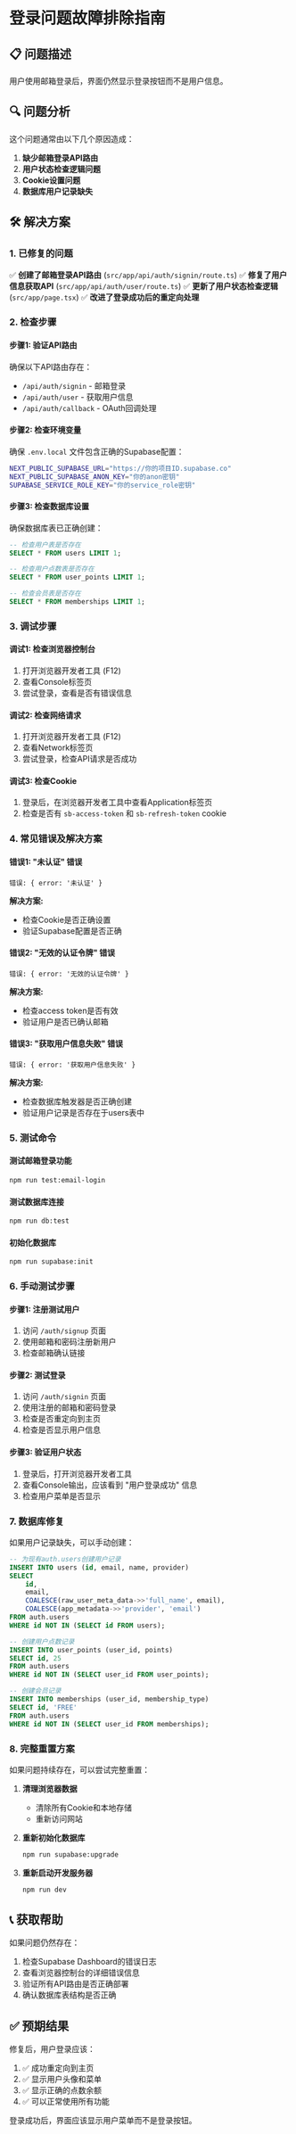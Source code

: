 # 登录问题故障排除指南

## 📋 问题描述

用户使用邮箱登录后，界面仍然显示登录按钮而不是用户信息。

## 🔍 问题分析

这个问题通常由以下几个原因造成：

1. **缺少邮箱登录API路由**
2. **用户状态检查逻辑问题**
3. **Cookie设置问题**
4. **数据库用户记录缺失**

## 🛠️ 解决方案

### 1. 已修复的问题

✅ **创建了邮箱登录API路由** (`src/app/api/auth/signin/route.ts`)
✅ **修复了用户信息获取API** (`src/app/api/auth/user/route.ts`)
✅ **更新了用户状态检查逻辑** (`src/app/page.tsx`)
✅ **改进了登录成功后的重定向处理**

### 2. 检查步骤

#### 步骤1: 验证API路由

确保以下API路由存在：
- `/api/auth/signin` - 邮箱登录
- `/api/auth/user` - 获取用户信息
- `/api/auth/callback` - OAuth回调处理

#### 步骤2: 检查环境变量

确保 `.env.local` 文件包含正确的Supabase配置：

```bash
NEXT_PUBLIC_SUPABASE_URL="https://你的项目ID.supabase.co"
NEXT_PUBLIC_SUPABASE_ANON_KEY="你的anon密钥"
SUPABASE_SERVICE_ROLE_KEY="你的service_role密钥"
```

#### 步骤3: 检查数据库设置

确保数据库表已正确创建：

```sql
-- 检查用户表是否存在
SELECT * FROM users LIMIT 1;

-- 检查用户点数表是否存在
SELECT * FROM user_points LIMIT 1;

-- 检查会员表是否存在
SELECT * FROM memberships LIMIT 1;
```

### 3. 调试步骤

#### 调试1: 检查浏览器控制台

1. 打开浏览器开发者工具 (F12)
2. 查看Console标签页
3. 尝试登录，查看是否有错误信息

#### 调试2: 检查网络请求

1. 打开浏览器开发者工具 (F12)
2. 查看Network标签页
3. 尝试登录，检查API请求是否成功

#### 调试3: 检查Cookie

1. 登录后，在浏览器开发者工具中查看Application标签页
2. 检查是否有 `sb-access-token` 和 `sb-refresh-token` cookie

### 4. 常见错误及解决方案

#### 错误1: "未认证" 错误

```
错误: { error: '未认证' }
```

**解决方案:**
- 检查Cookie是否正确设置
- 验证Supabase配置是否正确

#### 错误2: "无效的认证令牌" 错误

```
错误: { error: '无效的认证令牌' }
```

**解决方案:**
- 检查access token是否有效
- 验证用户是否已确认邮箱

#### 错误3: "获取用户信息失败" 错误

```
错误: { error: '获取用户信息失败' }
```

**解决方案:**
- 检查数据库触发器是否正确创建
- 验证用户记录是否存在于users表中

### 5. 测试命令

#### 测试邮箱登录功能

```bash
npm run test:email-login
```

#### 测试数据库连接

```bash
npm run db:test
```

#### 初始化数据库

```bash
npm run supabase:init
```

### 6. 手动测试步骤

#### 步骤1: 注册测试用户

1. 访问 `/auth/signup` 页面
2. 使用邮箱和密码注册新用户
3. 检查邮箱确认链接

#### 步骤2: 测试登录

1. 访问 `/auth/signin` 页面
2. 使用注册的邮箱和密码登录
3. 检查是否重定向到主页
4. 检查是否显示用户信息

#### 步骤3: 验证用户状态

1. 登录后，打开浏览器开发者工具
2. 查看Console输出，应该看到 "用户登录成功" 信息
3. 检查用户菜单是否显示

### 7. 数据库修复

如果用户记录缺失，可以手动创建：

```sql
-- 为现有auth.users创建用户记录
INSERT INTO users (id, email, name, provider)
SELECT 
    id,
    email,
    COALESCE(raw_user_meta_data->>'full_name', email),
    COALESCE(app_metadata->>'provider', 'email')
FROM auth.users
WHERE id NOT IN (SELECT id FROM users);

-- 创建用户点数记录
INSERT INTO user_points (user_id, points)
SELECT id, 25
FROM auth.users
WHERE id NOT IN (SELECT user_id FROM user_points);

-- 创建会员记录
INSERT INTO memberships (user_id, membership_type)
SELECT id, 'FREE'
FROM auth.users
WHERE id NOT IN (SELECT user_id FROM memberships);
```

### 8. 完整重置方案

如果问题持续存在，可以尝试完整重置：

1. **清理浏览器数据**
   - 清除所有Cookie和本地存储
   - 重新访问网站

2. **重新初始化数据库**
   ```bash
   npm run supabase:upgrade
   ```

3. **重新启动开发服务器**
   ```bash
   npm run dev
   ```

## 📞 获取帮助

如果问题仍然存在：

1. 检查Supabase Dashboard的错误日志
2. 查看浏览器控制台的详细错误信息
3. 验证所有API路由是否正确部署
4. 确认数据库表结构是否正确

## ✅ 预期结果

修复后，用户登录应该：

1. ✅ 成功重定向到主页
2. ✅ 显示用户头像和菜单
3. ✅ 显示正确的点数余额
4. ✅ 可以正常使用所有功能

登录成功后，界面应该显示用户菜单而不是登录按钮。














